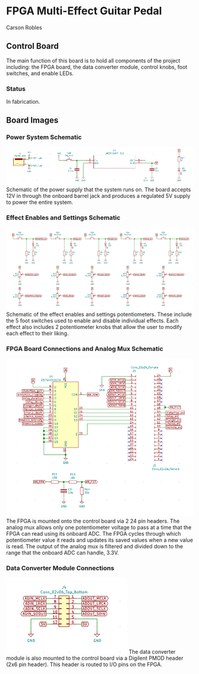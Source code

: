 # FPGA Multi-Effect Guitar Pedal
Carson Robles

## Control Board
The main function of this board is to hold all components of the project including: the FPGA board, the data converter module, control knobs, foot switches, and enable LEDs.

### Status
In fabrication.

## Board Images
### Power System Schematic
![Alt text](img/sch_power.png?raw=true "Power System")
Schematic of the power supply that the system runs on. The board accepts 12V in through the onboard barrel jack and produces a regulated 5V supply to power the entire system.

### Effect Enables and Settings Schematic
![Alt text](img/sch_effect_enable_pots.png?raw=true "Effect Settings and Enables")
Schematic of the effect enables and settings potentiometers. These include the 5 foot switches used to enable and disable individual effects. Each effect also includes 2 potentiometer knobs that allow the user to modify each effect to their liking.

### FPGA Board Connections and Analog Mux Schematic
![Alt text](img/sch_cmod_analog_mux.png?raw=true "FPGA Board and Analog Mux")
The FPGA is mounted onto the control board via 2 24 pin headers. The analog mux allows only one potentiometer voltage to pass at a time that the FPGA can read using its onboard ADC. The FPGA cycles through which potentiometer value it reads and updates its saved values when a new value is read. The output of the analog mux is filtered and divided down to the range that the onboard ADC can handle, 3.3V.

### Data Converter Module Connections
![Alt text](img/sch_data_converters.png?raw=true "Data Converter Module")
The data converter module is also mounted to the control board via a Digilent PMOD header (2x6 pin header). This header is routed to I/O pins on the FPGA.
